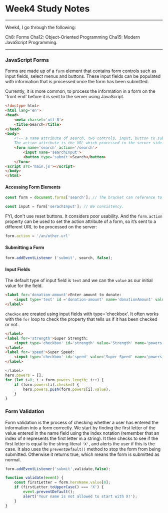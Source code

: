 # Week4 Study Notes

---

Week4, I go through the following:

Ch8: Forms
Cha12: Object-Oriented Programming
Cha15: Modern JavaScript Programming.

---

### JavaScript Forms

Forms are made up of a `form` element that contains form controls such as input fields, select menus and buttons. These input fields can be populated with information that is processed once the form has been submitted.

Currently, it is more common, to process the information in a form on the 'front end' before it is sent to the server using JavaScript.

```HTML
<!doctype html>
<html lang='en'>
<head>
    <meta charset='utf-8'>
    <title>Search</title>
</head>
<body>
    <!-- a name attribute of search, two controls, input, button to submit.  
    The action attribute is the URL which processed in the server side. -->
    <form name='search' action='/search'>   
        <input name='searchInput'>
        <button type='submit'>Search</button>
    </form>
<script src='main.js'></script>
</body>
</html>
```

#### Accessing Form Elements
```javaScript
const form = document.forms['search']; // The bracket can reference to name and id.
```

```javaScript
const input = form['serachInput']; // Be consistency.
```
FYI, don't use reset buttons. It considers poor usability. And the `form.action` property can be used to set the action attribute of a form, so it’s sent to a different URL to be processed on the server:

```javaScript
form.action = '/an/other.url'
```

#### Submitting a Form
```javaScript
form.addEventListener ('submit', search, false);
```


#### Input Fields
The default type of input field is `text` and we can the `value` as our initial value for the field.
```HTML
<label for='donation-amount'>Enter amount to donate: 
    <input type='text' id ='donation-amount' name='donationAmount' value='10'>
</label>
```

`checkox` are created using input fields with type='checkbox'. It often works with the `for` loop to check the property that tells us if it has been checked or not. 
```HTML
</label>
<label for='strength'>Super Strength:
    <input type='checkbox' id='strength' value='Strength' name='powers'>
</label>
<label for='speed'>Super Speed:
    <input type='checkbox' id='speed' value='Super Speed' name='powers'>
</label>
```
```JavaScript
</label>
hero.powers = [];
for (let i=0; i < form.powers.length; i++) {
    if (form.powers[i].checked) {
        hero.powers.push(form.powers[i].value);
    }
}
```

### Form Validation
Form validation is the process of checking whether a user has entered the information into a form correctly. We start by finding the first letter of the value entered in the name field using the index notation (remember that an index of `0` represents the first letter in a string). It then checks to see if the first letter is equal to the string literal `'X'`, and alerts the user if this is the case. It also uses the `preventDefault()` method to stop the form from being submitted. Otherwise it returns true, which means the form is submitted as normal.

```JavaScript
form.addEventListener('submit',validate,false);

function validate(event) {
    const firstLetter = form.heroName.value[0];
    if (firstLetter.toUpperCase() === 'X') {
        event.preventDefault();
        alert('Your name is not allowed to start with X!');
    }
}
```